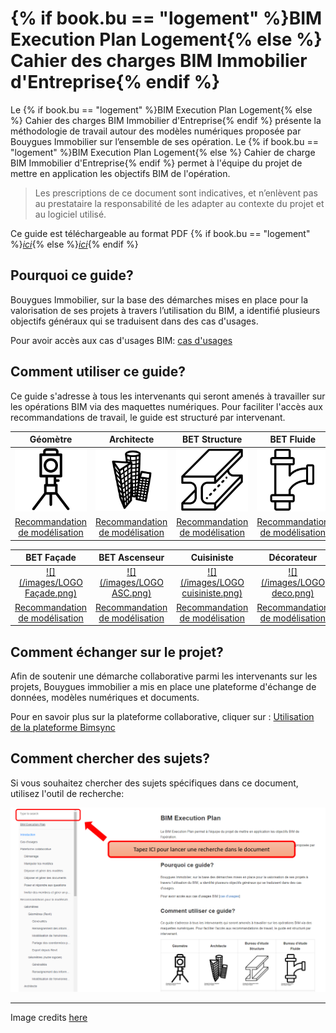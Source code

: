 # {% if book.bu == "logement" %}BIM Execution Plan Logement{% else %} Cahier des charges BIM Immobilier d'Entreprise{% endif %}

Le {% if book.bu == "logement" %}BIM Execution Plan Logement{% else %} Cahier des charges BIM Immobilier d'Entreprise{% endif %} présente la méthodologie de travail autour des modèles numériques proposée par Bouygues Immobilier sur l’ensemble de ses opération. 
Le {% if book.bu == "logement" %}BIM Execution Plan Logement{% else %} Cahier de charge BIM Immobilier d'Entreprise{% endif %} permet à l'équipe du projet de mettre en application les objectifs BIM de l'opération.
> Les prescriptions de ce document sont indicatives, et n’enlèvent pas au prestataire la responsabilité de les adapter au contexte du projet et au logiciel utilisé.

Ce guide est téléchargeable au format PDF {% if book.bu == "logement" %}[*ici*](https://www.gitbook.com/download/pdf/book/bim-bouygues-immobilier/bim-execution-plan/v/8ef651fe2d2f5be18a4303858977d6ec5062c6ab){% else %}[*ici*](https://www.gitbook.com/download/pdf/book/bim-bouygues-immobilier/bim-execution-plan/v/da6056b603a88f4bbb767a3766cab25897d3dedf){% endif %}

## Pourquoi ce guide? 

Bouygues Immobilier, sur la base des démarches mises en place pour la valorisation de ses projets à travers l’utilisation du BIM, a identifié plusieurs objectifs généraux qui se traduisent dans des cas d'usages.


Pour avoir accès aux cas d'usages BIM: [cas d'usages](/01_CasUsages/README.md)

## Comment utiliser ce guide?

Ce guide s'adresse à tous les intervenants qui seront amenés à travailler sur les opérations BIM via des maquettes numériques. Pour faciliter l'accès aux recommandations de travail, le guide est structuré par intervenant.

| Géomètre | Architecte | BET Structure | BET Fluide |Paysagiste |
| :---: | :---: | :---: | :---: |:---: |
| [![](/02_Modelisation/00_communs/images/noun_1082944_cc.png)](/02_Modelisation/01_geometre/README.md) | [![](/02_Modelisation/00_communs/images/noun_1261411_cc.png)](/02_Modelisation/02_architecte/README.md) | [![](/02_Modelisation/00_communs/images/Logo-structure.png)](/02_Modelisation/03_betStructure/README.md) | [![](/02_Modelisation/00_communs/images/noun_907762_cc.png)](/02_Modelisation/04_betFluide/README.md) |[![](/02_Modelisation/00_communs/images/Logo-paysagiste.png)](/02_Modelisation/05_Paysagiste/README.md) |
| [Recommandation de modélisation](/02_Modelisation/01_geometre/README.md) | [Recommandation de modélisation](/02_Modelisation/02_architecte/README.md) | [Recommandation de modélisation](/02_Modelisation/03_betStructure/README.md) | [Recommandation de modélisation](/02_Modelisation/04_betFluide/README.md) |[Recommandation de modélisation](/02_Modelisation/05_Paysagiste/README.md) |

| BET Façade | BET Ascenseur | Cuisiniste | Décorateur | BET VRD |
| :---: | :---: | :---: | :---: | :---: |
| [![](/images/LOGO Façade.png)](/02_Modelisation/06_Facade/README.md)| [![](/images/LOGO ASC.png)](/02_Modelisation/07_Ascenseur/README.md) | [![](/images/LOGO cuisiniste.png)](/02_Modelisation/08_Cuisine/README.md) | [![](/images/LOGO deco.png)](/02_Modelisation/09_Deco/README.md) | [![](/images/LOGO VRD.png)](/02_Modelisation/10_VRD/README.md) |
| [Recommandation de modélisation](/02_Modelisation/06_Facade/README.md) | [Recommandation de modélisation](/02_Modelisation/07_Ascenseur/README.md) | [Recommandation de modélisation](/02_Modelisation/08_Cuisine/README.md) | [Recommandation de modélisation](/02_Modelisation/09_Deco/README.md) | [Recommandation de modélisation](/02_Modelisation/10_VRD/README.md) |

## Comment échanger sur le projet?

Afin de soutenir une démarche collaborative parmi les intervenants sur les projets, Bouygues immobilier a mis en place une plateforme d'échange de données, modèles numériques et documents.

Pour en savoir plus sur la plateforme collaborative, cliquer sur : [Utilisation de la plateforme Bimsync](/03_bimsync/README.md)

## Comment chercher des sujets?

Si vous souhaitez chercher des sujets spécifiques dans ce document, utilisez l'outil de recherche:

![](/images/Recherche.PNG)

---
Image credits [here ](/CREDITS.md)
